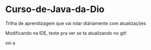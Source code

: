 # Curso-de-Java-da-Dio
Trilha de aprendizagem que vai rolar diáriamente com atualizações

Modificando na IDE, teste pra ver se ta atualizando no git!

oxi a